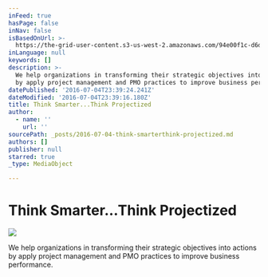 ```yaml
---
inFeed: true
hasPage: false
inNav: false
isBasedOnUrl: >-
  https://the-grid-user-content.s3-us-west-2.amazonaws.com/94e00f1c-d6d6-406e-8981-cc897e2c4a6c.png
inLanguage: null
keywords: []
description: >-
  We help organizations in transforming their strategic objectives into actions
  by apply project management and PMO practices to improve business performance.
datePublished: '2016-07-04T23:39:24.241Z'
dateModified: '2016-07-04T23:39:16.180Z'
title: Think Smarter...Think Projectized
author:
  - name: ''
    url: ''
sourcePath: _posts/2016-07-04-think-smarterthink-projectized.md
authors: []
publisher: null
starred: true
_type: MediaObject

---
```

# Think Smarter...Think Projectized
![](https://imgflo.herokuapp.com/graph/vahj1ThiexotieMo/8fb31b528cfe1c4fec981670dcf520a9/croprotate.png?cropheight=2225&cropwidth=2498&degrees=0&input=https%3A%2F%2Fthe-grid-user-content.s3-us-west-2.amazonaws.com%2F94e00f1c-d6d6-406e-8981-cc897e2c4a6c.png&x=30&y=0)

We help organizations in transforming their strategic objectives into actions by apply project management and PMO practices to improve business performance.